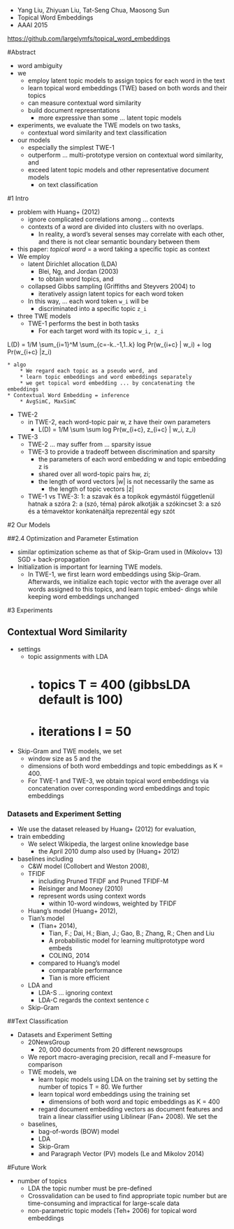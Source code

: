 * Yang Liu, Zhiyuan Liu, Tat-Seng Chua, Maosong Sun
* Topical Word Embeddings
* AAAI 2015

https://github.com/largelymfs/topical_word_embeddings

#Abstract

* word ambiguity
* we
  * employ latent topic models to assign topics for each word in the text
  * learn topical word embeddings (TWE) based on both words and their topics
  * can measure contextual word similarity
  * build document representations
    * more expressive than some ... latent topic models
* experiments, we evaluate the TWE models on two tasks,
  * contextual word similarity and text classification
* our models
  * especially the simplest TWE-1
  * outperform ... multi-prototype version on contextual word similarity, and
  * exceed latent topic models and other representative document models
    * on text classification

#1 Intro

* problem with Huang+ (2012)
    * ignore complicated correlations among ... contexts
    * contexts of a word are divided into clusters with no overlaps. 
      * In reality, a word’s several senses may correlate with each other, and
        there is not clear semantic boundary between them
* this paper: _topical word_ = a word taking a specific topic as context
* We employ
    * latent Dirichlet allocation (LDA)
        * Blei, Ng, and Jordan (2003)
        * to obtain word topics, and
    * collapsed Gibbs sampling (Griffiths and Steyvers 2004) to
        * iteratively assign latent topics for each word token
    * In this way, ... each word token `w_i` will be
      * discriminated into a specific topic `z_i`
* three TWE models
  * TWE-1 performs the best in both tasks
    * For each target word with its topic `w_i, z_i`

L(D) = 1/M \sum_{i=1}^M \sum_{c=-k..-1,1..k}
                                   log Pr(w_{i+c} | w_i) + log Pr(w_{i+c} |z_i)

    * algo
        * We regard each topic as a pseudo word, and
        * learn topic embeddings and word embeddings separately
        * we get topical word embedding ... by concatenating the embeddings
    * Contextual Word Embedding = inference
        * AvgSimC, MaxSimC
* TWE-2
    * in TWE-2, each word-topic pair w, z have their own parameters
        * L(D) = 1/M \sum \sum log Pr(w_{i+c}, z_{i+c} | w_i, z_i)
* TWE-3
    * TWE-2 ... may suffer from ... sparsity issue
    * TWE-3 to provide a tradeoff between discrimination and sparsity
        * the parameters of each word embedding w and topic embedding z is
        * shared over all word-topic pairs hw, zi;
        * the length of word vectors |w| is not necessarily the same as
            * the length of topic vectors |z|
  * TWE-1 vs TWE-3:
      1: a szavak és a topikok egymástól függetlenül hatnak a szóra
      2: a (szó, téma) párok alkotják a szókincset
      3: a szó és a témavektor konkatenáltja reprezentál egy szót

#2 Our Models

##2.4 Optimization and Parameter Estimation

* similar optimization scheme as that of Skip-Gram used in (Mikolov+ 13)
  SGD + back-propagation
* Initialization is important for learning TWE models. 
  * In TWE-1, we first learn word embeddings using Skip-Gram.  Afterwards, we
    initialize each topic vector with the average over all words assigned to
    this topics, and learn topic embed- dings while keeping word embeddings
    unchanged

#3 Experiments

## Contextual Word Similarity

* settings
  * topic assignments with LDA
    * # topics T = 400 (gibbsLDA default is 100)
    * # iterations I = 50
* Skip-Gram and TWE models, we set 
  * window size as 5 and the 
  * dimensions of both word embeddings and topic embeddings as K = 400. 
  * For TWE-1 and TWE-3, we obtain topical word embeddings via concatenation
    over corresponding word embeddings and topic embeddings


### Datasets and Experiment Setting
  * We use the dataset released by Huang+ (2012) for evaluation,
* train embedding
  * We select Wikipedia, the largest online knowledge base
    * the April 2010 dump also used by (Huang+ 2012)
* baselines including
  * C&W model (Collobert and Weston 2008),
  * TFIDF
    * including Pruned TFIDF and Pruned TFIDF-M
    * Reisinger and Mooney (2010)
    * represent words using context words
      * within 10-word windows, weighted by TFIDF
  * Huang’s model (Huang+ 2012),
  * Tian’s model
    * (Tian+ 2014),
      * Tian, F.; Dai, H.; Bian, J.; Gao, B.; Zhang, R.; Chen and Liu
      * A probabilistic model for learning multiprototype word embeds
      * COLING, 2014
    * compared to Huang’s model
      * comparable performance
      * Tian is more efficient
  * LDA and
      * LDA-S ... ignoring context
      * LDA-C regards the context sentence c
  * Skip-Gram

##Text Classification

* Datasets and Experiment Setting
  * 20NewsGroup
    * 20, 000 documents from 20 different newsgroups
  * We report macro-averaging precision, recall and F-measure for comparison
  * TWE models, we
    * learn topic models using LDA on the training set by setting the number of
      topics T = 80.  We further
    * learn topical word embeddings using the training set
      * dimensions of both word and topic embeddings as K = 400
    * regard document embedding vectors as document features and train a linear
      classifier using Liblinear (Fan+ 2008). We set the
  * baselines,
    * bag-of-words (BOW) model
    * LDA
    * Skip-Gram
    * and Paragraph Vector (PV) models (Le and Mikolov 2014)

#Future Work

* number of topics
  * LDA the topic number must be pre-defined
  * Crossvalidation can be used to find appropriate topic number but are
    time-consuming and impractical for large-scale data
  * non-parametric topic models (Teh+ 2006) for topical word embeddings
